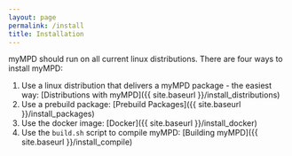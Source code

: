 ```yaml
---
layout: page
permalink: /install
title: Installation
---
```


myMPD should run on all current linux distributions. There are four ways to install myMPD:

1. Use a linux distribution that delivers a myMPD package - the easiest way: [Distributions with myMPD]({{ site.baseurl }}/install_distributions)
2. Use a prebuild package: [Prebuild Packages]({{ site.baseurl }}/install_packages)
3. Use the docker image: [Docker]({{ site.baseurl }}/install_docker)
4. Use the ``build.sh`` script to compile myMPD: [Building myMPD]({{ site.baseurl }}/install_compile)
